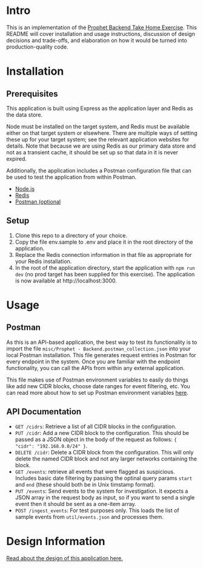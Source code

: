 # Intro
This is an implementation of the [Prophet Backend Take Home Exercise](https://docs.google.com/document/d/1lt_fxbcd9hI-BQqw6YwAb9RHV-5gU7pNB2zlRcVzSfQ/edit).  This README will cover installation and usage instructions, discussion of design decisions and trade-offs, and elaboration on how it would be turned into production-quality code.

# Installation
## Prerequisites
This application is built using Express as the application layer and Redis as the data store.  


Node must be installed on the target system, and Redis must be available either on that target system or elsewhere.  There are multiple ways of setting these up for your target system; see the relevant application websites for details.  Note that because we are using Redis as our primary data store and not as a transient cache, it should be set up so that data in it is never expired.

Additionally, the application includes a Postman configuration file that can be used to test the application from within Postman.

* [Node.js](https://nodejs.org/en/download/package-manager)
* [Redis](https://redis.io/docs/latest/get-started/)
* [Postman (optional](https://www.postman.com/downloads/)

## Setup
1. Clone this repo to a directory of your choice.
2. Copy the file env.sample to .env and place it in the root directory of the application.
3. Replace the Redis connection information in that file as appropriate for your Redis installation.
4. In the root of the application directory, start the application with `npm run dev` (no prod target has been supplied for this exercise).  The application is now available at http://localhost:3000.

# Usage
## Postman
As this is an API-based application, the best way to test its functionality is to import the file `misc/Prophet - Backend.postman_collection.json` into your local Postman installation.  This file generates request entries in Postman for every endpoint in the system.  Once you are familiar with the endpoint functionality, you can call the APIs from within any external application.

This file makes use of Postman environment variables to easily do things like add new CIDR blocks, choose date ranges for event filtering, etc.  You can read more about how to set up Postman environment variables [here](https://learning.postman.com/docs/sending-requests/variables/managing-environments/).

## API Documentation

* `GET /cidrs`: Retrieve a list of all CIDR blocks in the configuration.
* `PUT /cidr`: Add a new CIDR block to the configuration.  This should be passed as a JSON object in the body of the request as follows: `{ "cidr": "192.168.0.0/24" }`.
* `DELETE /cidr`: Delete a CIDR block from the configuration.  This will only delete the named CIDR block and not any larger networks containing the block.
* `GET /events`: retrieve all events that were flagged as suspicious.  Includes basic date filtering by passing the optinal query params `start` and `end` (these should both be in Unix timstamp format).
* `PUT /events`: Send events to the system for investigation.  It expects a JSON array in the request body as input, so if you want to send a single event then it should be sent as a one-item array.
* `POST /ingest_events`: For test purposes only.  This loads the list of sample events from `util/events.json` and processes them.

# Design Information
[Read about the design of this application here.](./design.md)


